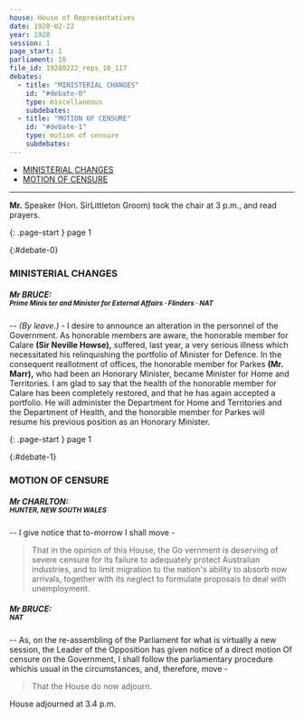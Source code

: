 ```yaml
---
house: House of Representatives
date: 1928-02-22
year: 1928
session: 1
page_start: 1
parliament: 10
file_id: 19280222_reps_10_117
debates:
  - title: "MINISTERIAL CHANGES"
    id: "#debate-0"
    type: miscellaneous
    subdebates:
  - title: "MOTION OF CENSURE"
    id: "#debate-1"
    type: motion of censure
    subdebates:
---
```


* [MINISTERIAL CHANGES](#debate-0)
* [MOTION OF CENSURE](#debate-1)


----


 **Mr.** Speaker (Hon.  SirLittleton  Groom) took the chair at 3 p.m., and read prayers. 

{: .page-start }
page 1

{:#debate-0}
### MINISTERIAL CHANGES

##### Mr BRUCE:<br><small class="text-muted">Prime Minis ter and Minister for External Affairs &middot; Flinders &middot; NAT</small>

--  *(By leave.)*  - I desire to announce an alteration in the personnel of the Government. As honorable members are aware, the honorable member for Calare  **(Sir Neville Howse),**  suffered, last year, a very serious illness which necessitated his relinquishing the portfolio of Minister for Defence. In the consequent reallotment of offices, the honorable member for Parkes  **(Mr. Marr),**  who had been an Honorary Minister, became Minister for Home and Territories. I am glad to say that the health of the honorable member for Calare has been completely restored, and that he has again accepted a portfolio. He will administer the Department for Home and Territories and the Department of Health, and the honorable member for Parkes will resume his previous position as an Honorary Minister. 

{: .page-start }
page 1

{:#debate-1}
### MOTION OF CENSURE

##### Mr CHARLTON:<br><small class="text-muted">HUNTER, NEW SOUTH WALES</small>

-- I give notice that to-morrow I shall move - 

  >That  in  the opinion  of this House,  the  Go vernment  is  deserving  of  severe censure for its failure  to  adequately protect Australian industries,  and to  limit migration  to  the nation's ability  to  absorb  now  arrivals,  together with its  neglect  to  formulate proposals  to deal with  unemployment. 

##### Mr BRUCE:<br><small class="text-muted">NAT</small>

-- As, on the re-assembling of the Parliament for what is virtually a new session, the Leader of the Opposition has given notice of a direct motion Of censure on the Government, I shall follow the parliamentary procedure whichis usual in the circumstances, and, therefore, move - 

  >That the  House  do  now adjourn. 

House adjourned at  3.4  p.m. 

